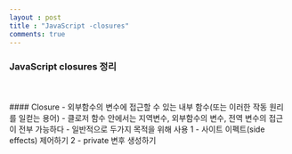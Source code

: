 ```yaml
---
layout : post
title : "JavaScript -closures"
comments: true
---
```


### JavaScript closures 정리
<br/>
<br/>
#### Closure
- 외부함수의 변수에 접근할 수 있는 내부 함수(또는 이러한 작동 원리를 일컫는 용어) 
- 클로저 함수 안에서는 지역변수, 외부함수의 변수, 전역 변수의 접근이 전부 가능하다
- 일반적으로 두가지 목적을 위해 사용 
1 - 사이트 이펙트(side effects) 제어하기
2 - private 변후 생성하기

